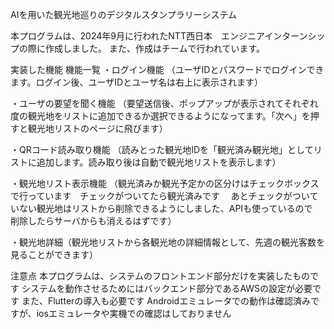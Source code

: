AIを用いた観光地巡りのデジタルスタンプラリーシステム

本プログラムは、2024年9月に行われたNTT西日本　エンジニアインターンシップの際に作成しました。
また、作成はチームで行われています。

実装した機能
機能一覧
・ログイン機能
（ユーザIDとパスワードでログインできます。ログイン後、ユーザIDとユーザ名は右上に表示されます）

・ユーザの要望を聞く機能
（要望送信後、ポップアップが表示されてそれぞれ度の観光地をリストに追加できるか選択できるようになってます。「次へ」を押すと観光地リストのページに飛びます）

・QRコード読み取り機能
（読みとった観光地IDを「観光済み観光地」としてリストに追加します。読み取り後は自動で観光地リストを表示します）

・観光地リスト表示機能
（観光済みか観光予定かの区分けはチェックボックスで行っています　チェックがついてたら観光済みです　
あとチェックがついていない観光地はリストから削除できるようにしました、APIも使っているので　削除したらサーバからも消えるはずです）

・観光地詳細（観光地リストから各観光地の詳細情報として、先週の観光客数を見ることができます）

注意点
本プログラムは、システムのフロントエンド部分だけを実装したものです
システムを動作させるためにはバックエンド部分であるAWSの設定が必要です
また、Flutterの導入も必要です
Androidエミュレータでの動作は確認済みですが、iosエミュレータや実機での確認はしておりません
